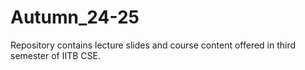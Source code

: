 # Autumn_24-25
Repository contains lecture slides and course content offered in third semester of IITB CSE.
